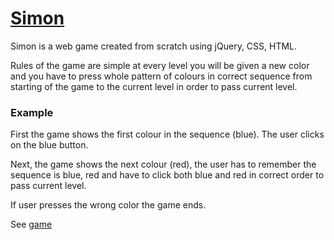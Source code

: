 # [Simon](https://rahuliitkgp31.github.io/Simon-Game/)
Simon is a web game created from scratch using jQuery, CSS, HTML.

Rules of the game are simple at every level you will be given a new color and you have to press whole pattern of colours in correct sequence from starting of the game to the current level in order to pass current level.

### Example
First the game shows the first colour in the sequence (blue). The user clicks on the blue button.

Next, the game shows the next colour (red), the user has to remember the sequence is blue, red and have to click both blue and red in correct order to pass current level.

If user presses the wrong color the game ends.

See [game](https://rahuliitkgp31.github.io/Simon-Game/)
